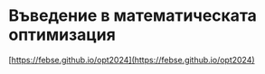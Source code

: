 # Въведение в математическата оптимизация

[https://febse.github.io/opt2024](https://febse.github.io/opt2024)

